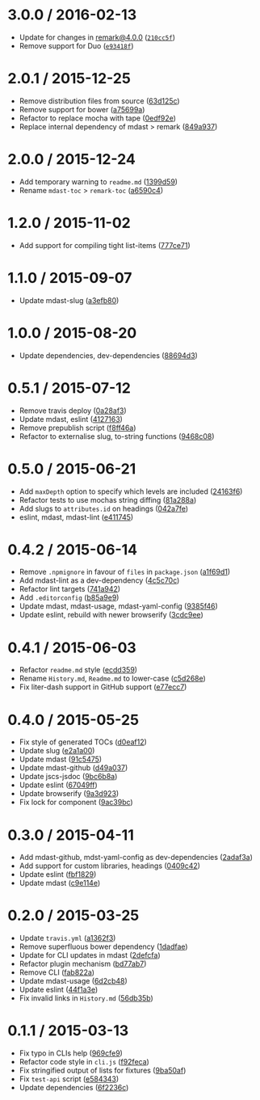 <!--remark setext-->

<!--lint disable no-multiple-toplevel-headings-->

3.0.0 / 2016-02-13
==================

*   Update for changes in remark@4.0.0 ([`210cc5f`](https://github.com/wooorm/remark-toc/commit/210cc5f))
*   Remove support for Duo ([`e93418f`](https://github.com/wooorm/remark-toc/commit/e93418f))

2.0.1 / 2015-12-25
==================

*   Remove distribution files from source ([63d125c](https://github.com/wooorm/remark-toc/commit/63d125c))
*   Remove support for bower ([a75699a](https://github.com/wooorm/remark-toc/commit/a75699a))
*   Refactor to replace mocha with tape ([0edf92e](https://github.com/wooorm/remark-toc/commit/0edf92e))
*   Replace internal dependency of mdast > remark ([849a937](https://github.com/wooorm/remark-toc/commit/849a937))

2.0.0 / 2015-12-24
==================

*   Add temporary warning to `readme.md` ([1399d59](https://github.com/wooorm/remark-toc/commit/1399d59))
*   Rename `mdast-toc` > `remark-toc` ([a6590c4](https://github.com/wooorm/remark-toc/commit/a6590c4))

1.2.0 / 2015-11-02
==================

*   Add support for compiling tight list-items ([777ce71](https://github.com/wooorm/remark-toc/commit/777ce71))

1.1.0 / 2015-09-07
==================

*   Update mdast-slug ([a3efb80](https://github.com/wooorm/remark-toc/commit/a3efb80))

1.0.0 / 2015-08-20
==================

*   Update dependencies, dev-dependencies ([88694d3](https://github.com/wooorm/remark-toc/commit/88694d3))

0.5.1 / 2015-07-12
==================

*   Remove travis deploy ([0a28af3](https://github.com/wooorm/remark-toc/commit/0a28af3))
*   Update mdast, eslint ([4127163](https://github.com/wooorm/remark-toc/commit/4127163))
*   Remove prepublish script ([f8ff46a](https://github.com/wooorm/remark-toc/commit/f8ff46a))
*   Refactor to externalise slug, to-string functions ([9468c08](https://github.com/wooorm/remark-toc/commit/9468c08))

0.5.0 / 2015-06-21
==================

*   Add `maxDepth` option to specify which levels are included ([24163f6](https://github.com/wooorm/remark-toc/commit/24163f6))
*   Refactor tests to use mochas string diffing ([81a288a](https://github.com/wooorm/remark-toc/commit/81a288a))
*   Add slugs to `attributes.id` on headings ([042a7fe](https://github.com/wooorm/remark-toc/commit/042a7fe))
*   eslint, mdast, mdast-lint ([e411745](https://github.com/wooorm/remark-toc/commit/e411745))

0.4.2 / 2015-06-14
==================

*   Remove `.npmignore` in favour of `files` in `package.json` ([a1f69d1](https://github.com/wooorm/remark-toc/commit/a1f69d1))
*   Add mdast-lint as a dev-dependency ([4c5c70c](https://github.com/wooorm/remark-toc/commit/4c5c70c))
*   Refactor lint targets ([741a942](https://github.com/wooorm/remark-toc/commit/741a942))
*   Add `.editorconfig` ([b85a9e9](https://github.com/wooorm/remark-toc/commit/b85a9e9))
*   Update mdast, mdast-usage, mdast-yaml-config ([9385f46](https://github.com/wooorm/remark-toc/commit/9385f46))
*   Update eslint, rebuild with newer browserify ([3cdc9ee](https://github.com/wooorm/remark-toc/commit/3cdc9ee))

0.4.1 / 2015-06-03
==================

*   Refactor `readme.md` style ([ecdd359](https://github.com/wooorm/remark-toc/commit/ecdd359))
*   Rename `History.md`, `Readme.md` to lower-case ([c5d268e](https://github.com/wooorm/remark-toc/commit/c5d268e))
*   Fix liter-dash support in GitHub support ([e77ecc7](https://github.com/wooorm/remark-toc/commit/e77ecc7))

0.4.0 / 2015-05-25
==================

*   Fix style of generated TOCs ([d0eaf12](https://github.com/wooorm/remark-toc/commit/d0eaf12))
*   Update slug ([e2a1a00](https://github.com/wooorm/remark-toc/commit/e2a1a00))
*   Update mdast ([91c5475](https://github.com/wooorm/remark-toc/commit/91c5475))
*   Update mdast-github ([d49a037](https://github.com/wooorm/remark-toc/commit/d49a037))
*   Update jscs-jsdoc ([9bc6b8a](https://github.com/wooorm/remark-toc/commit/9bc6b8a))
*   Update eslint ([67049ff](https://github.com/wooorm/remark-toc/commit/67049ff))
*   Update browserify ([9a3d923](https://github.com/wooorm/remark-toc/commit/9a3d923))
*   Fix lock for component ([9ac39bc](https://github.com/wooorm/remark-toc/commit/9ac39bc))

0.3.0 / 2015-04-11
==================

*   Add mdast-github, mdst-yaml-config as dev-dependencies ([2adaf3a](https://github.com/wooorm/remark-toc/commit/2adaf3a))
*   Add support for custom libraries, headings ([0409c42](https://github.com/wooorm/remark-toc/commit/0409c42))
*   Update eslint ([fbf1829](https://github.com/wooorm/remark-toc/commit/fbf1829))
*   Update mdast ([c9e114e](https://github.com/wooorm/remark-toc/commit/c9e114e))

0.2.0 / 2015-03-25
==================

*   Update `travis.yml` ([a1362f3](https://github.com/wooorm/remark-toc/commit/a1362f3))
*   Remove superfluous bower dependency ([1dadfae](https://github.com/wooorm/remark-toc/commit/1dadfae))
*   Update for CLI updates in mdast ([2defcfa](https://github.com/wooorm/remark-toc/commit/2defcfa))
*   Refactor plugin mechanism ([bd77ab7](https://github.com/wooorm/remark-toc/commit/bd77ab7))
*   Remove CLI ([fab822a](https://github.com/wooorm/remark-toc/commit/fab822a))
*   Update mdast-usage ([6d2cb48](https://github.com/wooorm/remark-toc/commit/6d2cb48))
*   Update eslint ([44f1a3e](https://github.com/wooorm/remark-toc/commit/44f1a3e))
*   Fix invalid links in `History.md` ([56db35b](https://github.com/wooorm/remark-toc/commit/56db35b))

0.1.1 / 2015-03-13
==================

*   Fix typo in CLIs help ([969cfe9](https://github.com/wooorm/remark-toc/commit/969cfe9))
*   Refactor code style in `cli.js` ([f92feca](https://github.com/wooorm/remark-toc/commit/f92feca))
*   Fix stringified output of lists for fixtures ([9ba50af](https://github.com/wooorm/remark-toc/commit/9ba50af))
*   Fix `test-api` script ([e584343](https://github.com/wooorm/remark-toc/commit/e584343))
*   Update dependencies ([6f2236c](https://github.com/wooorm/remark-toc/commit/6f2236c))
